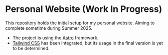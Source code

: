 # Personal Website (Work In Progress)

This repository holds the initial setup for my personal website. Aiming to complete sometime during Summer 2025.

- The project is using the [Astro](https://astro.build/) framework.
- [Tailwind CSS](https://tailwindcss.com/) has been integrated, but its usage in the final version is yet to be determined.